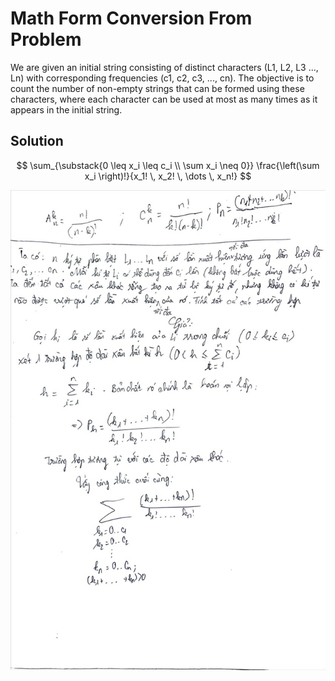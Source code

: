 # Math Form Conversion From Problem
We are given an initial string consisting of distinct characters (L1, L2, L3 ..., Ln) with corresponding frequencies (c1, c2, c3, ..., cn). The objective is to count the number of non-empty strings that can be formed using these characters, where each character can be used at most as many times as it appears in the initial string.

## Solution

$$
\sum_{\substack{0 \leq x_i \leq c_i \\ \sum x_i \neq 0}} 
\frac{\left(\sum x_i \right)!}{x_1! \, x_2! \, \dots \, x_n!}
$$

![Math Formula Explanation](Algorithm/LeetCode/Medium/Letter%20Tile%20Possibilities/MathFormSolution.jpg)
